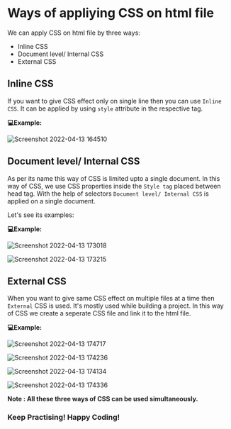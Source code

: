 # Ways of appliying CSS on html file
We can apply CSS on html file by three ways:
- Inline CSS
- Document level/ Internal CSS
- External CSS
## Inline CSS
If you want to give CSS effect only on single line then you can use ```Inline CSS```.
It can be applied by using ```style``` attribute in the respective tag.


**💻Example:**

![Screenshot 2022-04-13 164510](https://user-images.githubusercontent.com/43013697/163178494-8d3a8eaf-51e9-46ca-a8bd-b9f8e64ecd05.png)

## Document level/ Internal CSS
As per its name this way of CSS is limited upto a single document.
In this way of CSS, we use CSS properties inside the ```Style tag``` placed between head tag.
With the help of selectors ```Document level/ Internal CSS``` is applied on a single document.

Let's see its examples:

**💻Example:**

![Screenshot 2022-04-13 173018](https://user-images.githubusercontent.com/43013697/163178664-5333ad7c-fbac-4a56-a7a0-01edd5b5f7ab.png)

![Screenshot 2022-04-13 173215](https://user-images.githubusercontent.com/43013697/163178768-e7ab302c-d36b-4444-a8c1-7ae7f7482124.png)

## External CSS
When you want to give same CSS effect on multiple files at a time then ``` External``` CSS is used.
It's mostly used while building a project.
In this way of CSS we create a seperate CSS file and link it to the html file.

**💻Example:**

![Screenshot 2022-04-13 174717](https://user-images.githubusercontent.com/43013697/163178838-2b3889ce-3523-48ee-a9c8-61f738faa193.png)

![Screenshot 2022-04-13 174236](https://user-images.githubusercontent.com/43013697/163178872-6a6ad5c3-1fac-460b-9ee3-2ff514e2cd29.png)

![Screenshot 2022-04-13 174134](https://user-images.githubusercontent.com/43013697/163178933-785db941-380d-48ba-af21-ad1e964b7ff7.png)

![Screenshot 2022-04-13 174336](https://user-images.githubusercontent.com/43013697/163178982-61d110ee-f0ff-4428-8fa2-4a09cfeebe3c.png)


**Note : All these three ways of CSS can be used simultaneously.**

### Keep Practising! Happy Coding!











